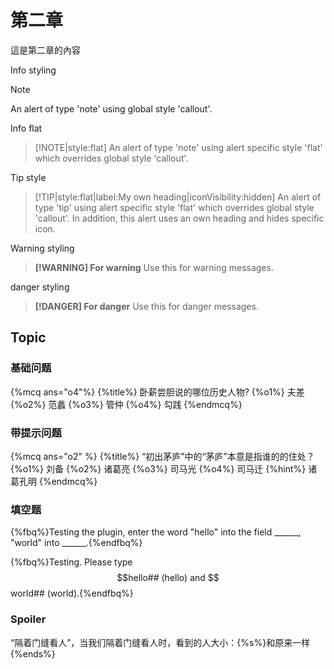 # 第二章

這是第二章的內容

Info styling
> [!NOTE]
> An alert of type 'note' using global style 'callout'.

Info flat
> [!NOTE|style:flat]
> An alert of type 'note' using alert specific style 'flat' which overrides global style 'callout'.

Tip style
> [!TIP|style:flat|label:My own heading|iconVisibility:hidden]
> An alert of type 'tip' using alert specific style 'flat' which overrides global style 'callout'.
> In addition, this alert uses an own heading and hides specific icon.

Warning styling
> **[!WARNING] For warning**
> Use this for warning messages.

danger styling
> **[!DANGER] For danger**
> Use this for danger messages.

## Topic
### 基础问题
{%mcq ans="o4"%}
{%title%} 卧薪尝胆说的哪位历史人物?
{%o1%} 夫差
{%o2%} 范蠡
{%o3%} 管仲
{%o4%} 勾践
{%endmcq%}

### 带提示问题
{%mcq ans="o2" %}
{%title%} “初出茅庐”中的“茅庐”本意是指谁的的住处？ 
{%o1%} 刘备
{%o2%} 诸葛亮
{%o3%} 司马光
{%o4%} 司马迁
{%hint%} 诸葛孔明
{%endmcq%}

### 填空题
{%fbq%}Testing the plugin, enter the word "hello" into the field ______, "world" into ______.{%endfbq%}

{%fbq%}Testing. Please type $$hello## (hello) and $$world## (world).{%endfbq%}

### Spoiler
“隔着门缝看人”，当我们隔着门缝看人时，看到的人大小：{%s%}和原来一样{%ends%}
